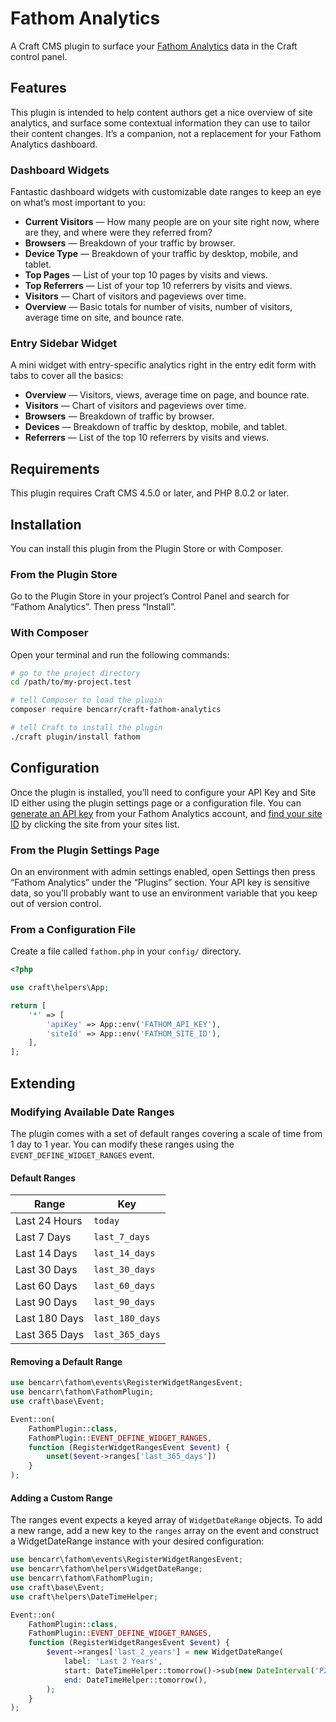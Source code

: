 # Fathom Analytics

A Craft CMS plugin to surface your [Fathom Analytics](https://usefathom.com/) data in the Craft control panel.

## Features
This plugin is intended to help content authors get a nice overview of site analytics, and surface some contextual information they can use to tailor their content changes. It’s a companion, not a replacement for your Fathom Analytics dashboard. 

### Dashboard Widgets
Fantastic dashboard widgets with customizable date ranges to keep an eye on what’s most important to you:
- **Current Visitors** — How many people are on your site right now, where are they, and where were they referred from?
- **Browsers** — Breakdown of your traffic by browser.
- **Device Type** — Breakdown of your traffic by desktop, mobile, and tablet.
- **Top Pages** — List of your top 10 pages by visits and views.
- **Top Referrers** — List of your top 10 referrers by visits and views.
- **Visitors** — Chart of visitors and pageviews over time.
- **Overview** — Basic totals for number of visits, number of visitors, average time on site, and bounce rate.

### Entry Sidebar Widget
A mini widget with entry-specific analytics right in the entry edit form with tabs to cover all the basics:
- **Overview** — Visitors, views, average time on page, and bounce rate.
- **Visitors** — Chart of visitors and pageviews over time.
- **Browsers** — Breakdown of traffic by browser.
- **Devices** — Breakdown of traffic by desktop, mobile, and tablet.
- **Referrers** — List of the top 10 referrers by visits and views.

## Requirements

This plugin requires Craft CMS 4.5.0 or later, and PHP 8.0.2 or later.

## Installation

You can install this plugin from the Plugin Store or with Composer.

### From the Plugin Store

Go to the Plugin Store in your project’s Control Panel and search for “Fathom Analytics”. Then press “Install”.

### With Composer

Open your terminal and run the following commands:

```bash
# go to the project directory
cd /path/to/my-project.test

# tell Composer to load the plugin
composer require bencarr/craft-fathom-analytics

# tell Craft to install the plugin
./craft plugin/install fathom
```

## Configuration

Once the plugin is installed, you’ll need to configure your API Key and Site ID either using the plugin settings page or a configuration file. You can [generate an API key](https://app.usefathom.com/api/create) from your Fathom Analytics account, and [find your site ID](https://app.usefathom.com/sites) by clicking the site from your sites list.

### From the Plugin Settings Page

On an environment with admin settings enabled, open Settings then press “Fathom Analytics” under the “Plugins” section. Your API key is sensitive data, so you’ll probably want to use an environment variable that you keep out of version control.

### From a Configuration File

Create a file called `fathom.php` in your `config/` directory.

```php
<?php

use craft\helpers\App;

return [
    '*' => [
        'apiKey' => App::env('FATHOM_API_KEY'),
        'siteId' => App::env('FATHOM_SITE_ID'),
    ],
];
```

## Extending

### Modifying Available Date Ranges

The plugin comes with a set of default ranges covering a scale of time from 1 day to 1 year. You can modify these ranges using the `EVENT_DEFINE_WIDGET_RANGES` event.

#### Default Ranges

| Range         | Key           |
|---------------|---------------|
| Last 24 Hours | `today`         |
| Last 7 Days   | `last_7_days`   |
| Last 14 Days  | `last_14_days`  |
| Last 30 Days  | `last_30_days`  |
| Last 60 Days  | `last_60_days`  |
| Last 90 Days  | `last_90_days`  |
| Last 180 Days | `last_180_days` |
| Last 365 Days | `last_365_days` |

#### Removing a Default Range

```php
use bencarr\fathom\events\RegisterWidgetRangesEvent;
use bencarr\fathom\FathomPlugin;
use craft\base\Event;

Event::on(
    FathomPlugin::class, 
    FathomPlugin::EVENT_DEFINE_WIDGET_RANGES, 
    function (RegisterWidgetRangesEvent $event) {
        unset($event->ranges['last_365_days'])
    }
);
```

#### Adding a Custom Range

The ranges event expects a keyed array of `WidgetDateRange` objects. To add a new range, add a new key to the `ranges` array on the event and construct a WidgetDateRange instance with your desired configuration:

```php
use bencarr\fathom\events\RegisterWidgetRangesEvent;
use bencarr\fathom\helpers\WidgetDateRange;
use bencarr\fathom\FathomPlugin;
use craft\base\Event;
use craft\helpers\DateTimeHelper;

Event::on(
    FathomPlugin::class, 
    FathomPlugin::EVENT_DEFINE_WIDGET_RANGES, 
    function (RegisterWidgetRangesEvent $event) {
        $event->ranges['last_2_years'] = new WidgetDateRange(
            label: 'Last 2 Years',
            start: DateTimeHelper::tomorrow()->sub(new DateInterval('P2Y')),
            end: DateTimeHelper::tomorrow(),
        );
    }
);
```
